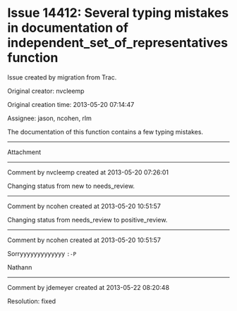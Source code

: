 # Issue 14412: Several typing mistakes in documentation of independent_set_of_representatives function

Issue created by migration from Trac.

Original creator: nvcleemp

Original creation time: 2013-05-20 07:14:47

Assignee: jason, ncohen, rlm

The documentation of this function contains a few typing mistakes.


---

Attachment


---

Comment by nvcleemp created at 2013-05-20 07:26:01

Changing status from new to needs_review.


---

Comment by ncohen created at 2013-05-20 10:51:57

Changing status from needs_review to positive_review.


---

Comment by ncohen created at 2013-05-20 10:51:57

Sorryyyyyyyyyyyyy `:-P`

Nathann


---

Comment by jdemeyer created at 2013-05-22 08:20:48

Resolution: fixed
